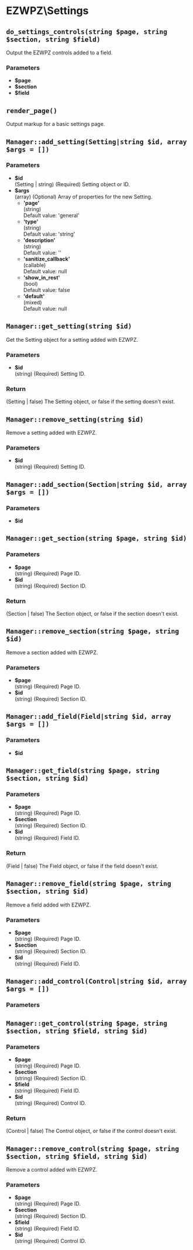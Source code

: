 # EZWPZ\Settings

## `do_settings_controls(string $page, string $section, string $field)`

Output the EZWPZ controls added to a field.

### Parameters

- **$page**<br>
- **$section**<br>
- **$field**<br>

## `render_page()`

Output markup for a basic settings page.

## `Manager::add_setting(Setting|string $id, array $args = [])`

### Parameters

- **$id**<br>
(Setting | string) (Required) Setting object or ID.
- **$args**<br>
(array) (Optional) Array of properties for the new Setting.
  - **'page'**<br>
  (string) <br>
  Default value: 'general'
  - **'type'**<br>
  (string) <br>
  Default value: 'string'
  - **'description'**<br>
  (string) <br>
  Default value: ''
  - **'sanitize_callback'**<br>
  (callable) <br>
  Default value: null
  - **'show_in_rest'**<br>
  (bool) <br>
  Default value: false
  - **'default'**<br>
  (mixed) <br>
  Default value: null

## `Manager::get_setting(string $id)`

Get the Setting object for a setting added with EZWPZ.

### Parameters

- **$id**<br>
(string) (Required) Setting ID.

### Return

(Setting | false) The Setting object, or false if the setting doesn't exist.

## `Manager::remove_setting(string $id)`

Remove a setting added with EZWPZ.

### Parameters

- **$id**<br>
(string) (Required) Setting ID.

## `Manager::add_section(Section|string $id, array $args = [])`

### Parameters

- **$id**<br>

## `Manager::get_section(string $page, string $id)`

### Parameters

- **$page**<br>
(string) (Required) Page ID.
- **$id**<br>
(string) (Required) Section ID.

### Return

(Section | false) The Section object, or false if the section doesn't exist.

## `Manager::remove_section(string $page, string $id)`

Remove a section added with EZWPZ.

### Parameters

- **$page**<br>
(string) (Required) Page ID.
- **$id**<br>
(string) (Required) Section ID.

## `Manager::add_field(Field|string $id, array $args = [])`

### Parameters

- **$id**<br>

## `Manager::get_field(string $page, string $section, string $id)`

### Parameters

- **$page**<br>
(string) (Required) Page ID.
- **$section**<br>
(string) (Required) Section ID.
- **$id**<br>
(string) (Required) Field ID.

### Return

(Field | false) The Field object, or false if the field doesn't exist.

## `Manager::remove_field(string $page, string $section, string $id)`

Remove a field added with EZWPZ.

### Parameters

- **$page**<br>
(string) (Required) Page ID.
- **$section**<br>
(string) (Required) Section ID.
- **$id**<br>
(string) (Required) Field ID.

## `Manager::add_control(Control|string $id, array $args = [])`

### Parameters



## `Manager::get_control(string $page, string $section, string $field, string $id)`

### Parameters

- **$page**<br>
(string) (Required) Page ID.
- **$section**<br>
(string) (Required) Section ID.
- **$field**<br>
(string) (Required) Field ID.
- **$id**<br>
(string) (Required) Control ID.

### Return

(Control | false) The Control object, or false if the control doesn't exist.

## `Manager::remove_control(string $page, string $section, string $field, string $id)`

Remove a control added with EZWPZ.

### Parameters

- **$page**<br>
(string) (Required) Page ID.
- **$section**<br>
(string) (Required) Section ID.
- **$field**<br>
(string) (Required) Field ID.
- **$id**<br>
(string) (Required) Control ID.
